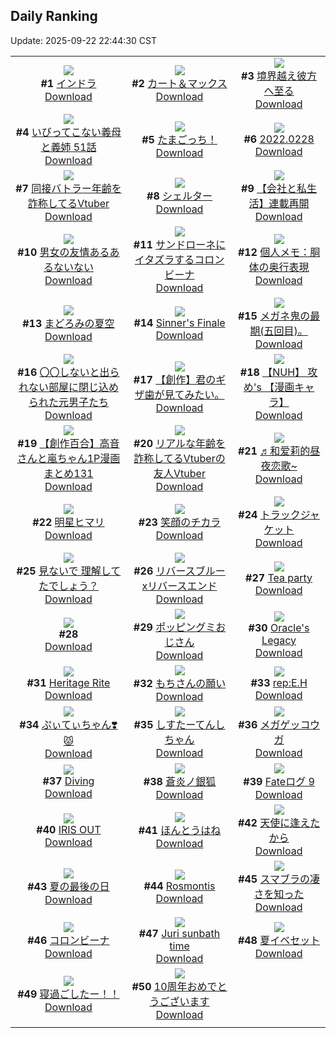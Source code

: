 ## Daily Ranking
Update: 2025-09-22 22:44:30 CST

|      |      |      |
| :----: | :----: | :----: |
| ![](https://i.pixiv.re/c/240x480/img-master/img/2025/09/20/00/00/21/135297130_p0_master1200.jpg)<br>**#1** [インドラ](https://www.pixiv.net/artworks/135297130)<br>[Download](https://i.pixiv.re/img-original/img/2025/09/20/00/00/21/135297130_p0.jpg) | ![](https://i.pixiv.re/c/240x480/img-master/img/2025/09/21/00/31/07/135339708_p0_master1200.jpg)<br>**#2** [カート＆マックス](https://www.pixiv.net/artworks/135339708)<br>[Download](https://i.pixiv.re/img-original/img/2025/09/21/00/31/07/135339708_p0.jpg) | ![](https://i.pixiv.re/c/240x480/img-master/img/2025/09/20/00/02/35/135297468_p0_master1200.jpg)<br>**#3** [境界越え彼方へ至る](https://www.pixiv.net/artworks/135297468)<br>[Download](https://i.pixiv.re/img-original/img/2025/09/20/00/02/35/135297468_p0.jpg) |
| ![](https://i.pixiv.re/c/240x480/img-master/img/2025/09/20/08/16/11/135308089_p0_master1200.jpg)<br>**#4** [いびってこない義母と義姉 51話](https://www.pixiv.net/artworks/135308089)<br>[Download](https://i.pixiv.re/img-original/img/2025/09/20/08/16/11/135308089_p0.jpg) | ![](https://i.pixiv.re/c/240x480/img-master/img/2025/09/21/00/16/43/135340861_p0_master1200.jpg)<br>**#5** [たまごっち！](https://www.pixiv.net/artworks/135340861)<br>[Download](https://i.pixiv.re/img-original/img/2025/09/21/00/16/43/135340861_p0.png) | ![](https://i.pixiv.re/c/240x480/img-master/img/2025/09/21/00/00/14/135339647_p0_master1200.jpg)<br>**#6** [2022.0228](https://www.pixiv.net/artworks/135339647)<br>[Download](https://i.pixiv.re/img-original/img/2025/09/21/00/00/14/135339647_p0.jpg) |
| ![](https://i.pixiv.re/c/240x480/img-master/img/2025/09/20/21/05/36/135331834_p0_master1200.jpg)<br>**#7** [同接バトラー年齢を詐称してるVtuber](https://www.pixiv.net/artworks/135331834)<br>[Download](https://i.pixiv.re/img-original/img/2025/09/20/21/05/36/135331834_p0.png) | ![](https://i.pixiv.re/c/240x480/img-master/img/2025/09/20/13/25/30/135315581_p0_master1200.jpg)<br>**#8** [シェルター](https://www.pixiv.net/artworks/135315581)<br>[Download](https://i.pixiv.re/img-original/img/2025/09/20/13/25/30/135315581_p0.png) | ![](https://i.pixiv.re/c/240x480/img-master/img/2025/09/21/15/32/58/135362838_p0_master1200.jpg)<br>**#9** [【会社と私生活】連載再開](https://www.pixiv.net/artworks/135362838)<br>[Download](https://i.pixiv.re/img-original/img/2025/09/21/15/32/58/135362838_p0.jpg) |
| ![](https://i.pixiv.re/c/240x480/img-master/img/2025/09/21/00/00/51/135339824_p0_master1200.jpg)<br>**#10** [男女の友情あるあるないない](https://www.pixiv.net/artworks/135339824)<br>[Download](https://i.pixiv.re/img-original/img/2025/09/21/00/00/51/135339824_p0.jpg) | ![](https://i.pixiv.re/c/240x480/img-master/img/2025/09/20/00/35/58/135299146_p0_master1200.jpg)<br>**#11** [サンドローネにイタズラするコロンビーナ](https://www.pixiv.net/artworks/135299146)<br>[Download](https://i.pixiv.re/img-original/img/2025/09/20/00/35/58/135299146_p0.png) | ![](https://i.pixiv.re/c/240x480/img-master/img/2025/09/20/06/00/14/135305873_p0_master1200.jpg)<br>**#12** [個人メモ：胴体の奥行表現](https://www.pixiv.net/artworks/135305873)<br>[Download](https://i.pixiv.re/img-original/img/2025/09/20/06/00/14/135305873_p0.jpg) |
| ![](https://i.pixiv.re/c/240x480/img-master/img/2025/09/20/00/00/30/135297180_p0_master1200.jpg)<br>**#13** [まどろみの夏空](https://www.pixiv.net/artworks/135297180)<br>[Download](https://i.pixiv.re/img-original/img/2025/09/20/00/00/30/135297180_p0.png) | ![](https://i.pixiv.re/c/240x480/img-master/img/2025/09/21/01/12/10/135343160_p0_master1200.jpg)<br>**#14** [Sinner's Finale](https://www.pixiv.net/artworks/135343160)<br>[Download](https://i.pixiv.re/img-original/img/2025/09/21/01/12/10/135343160_p0.png) | ![](https://i.pixiv.re/c/240x480/img-master/img/2025/09/20/17/16/16/135322276_p0_master1200.jpg)<br>**#15** [メガネ鬼の最期(五回目)。](https://www.pixiv.net/artworks/135322276)<br>[Download](https://i.pixiv.re/img-original/img/2025/09/20/17/16/16/135322276_p0.jpg) |
| ![](https://i.pixiv.re/c/240x480/img-master/img/2025/09/21/00/00/51/135339822_p0_master1200.jpg)<br>**#16** [〇〇しないと出られない部屋に閉じ込められた元男子たち](https://www.pixiv.net/artworks/135339822)<br>[Download](https://i.pixiv.re/img-original/img/2025/09/21/00/00/51/135339822_p0.jpg) | ![](https://i.pixiv.re/c/240x480/img-master/img/2025/09/20/00/03/03/135297513_p0_master1200.jpg)<br>**#17** [【創作】君のギザ歯が見てみたい。](https://www.pixiv.net/artworks/135297513)<br>[Download](https://i.pixiv.re/img-original/img/2025/09/20/00/03/03/135297513_p0.jpg) | ![](https://i.pixiv.re/c/240x480/img-master/img/2025/09/20/00/01/58/135297402_p0_master1200.jpg)<br>**#18** [【NUH】 攻め's 【漫画キャラ】](https://www.pixiv.net/artworks/135297402)<br>[Download](https://i.pixiv.re/img-original/img/2025/09/20/00/01/58/135297402_p0.jpg) |
| ![](https://i.pixiv.re/c/240x480/img-master/img/2025/09/20/00/02/22/135297447_p0_master1200.jpg)<br>**#19** [【創作百合】高音さんと嵐ちゃん1P漫画まとめ131](https://www.pixiv.net/artworks/135297447)<br>[Download](https://i.pixiv.re/img-original/img/2025/09/20/00/02/22/135297447_p0.jpg) | ![](https://i.pixiv.re/c/240x480/img-master/img/2025/09/21/21/03/56/135376257_p0_master1200.jpg)<br>**#20** [リアルな年齢を詐称してるVtuberの友人Vtuber](https://www.pixiv.net/artworks/135376257)<br>[Download](https://i.pixiv.re/img-original/img/2025/09/21/21/03/56/135376257_p0.png) | ![](https://i.pixiv.re/c/240x480/img-master/img/2025/09/20/13/31/39/135315772_p0_master1200.jpg)<br>**#21** [♬和爱莉的昼夜恋歌~](https://www.pixiv.net/artworks/135315772)<br>[Download](https://i.pixiv.re/img-original/img/2025/09/20/13/31/39/135315772_p0.jpg) |
| ![](https://i.pixiv.re/c/240x480/img-master/img/2025/09/20/00/00/18/135297113_p0_master1200.jpg)<br>**#22** [明星ヒマリ](https://www.pixiv.net/artworks/135297113)<br>[Download](https://i.pixiv.re/img-original/img/2025/09/20/00/00/18/135297113_p0.jpg) | ![](https://i.pixiv.re/c/240x480/img-master/img/2025/09/21/18/34/38/135369585_p0_master1200.jpg)<br>**#23** [笑顔のチカラ](https://www.pixiv.net/artworks/135369585)<br>[Download](https://i.pixiv.re/img-original/img/2025/09/21/18/34/38/135369585_p0.png) | ![](https://i.pixiv.re/c/240x480/img-master/img/2025/09/20/00/02/35/135297467_p0_master1200.jpg)<br>**#24** [トラックジャケット](https://www.pixiv.net/artworks/135297467)<br>[Download](https://i.pixiv.re/img-original/img/2025/09/20/00/02/35/135297467_p0.jpg) |
| ![](https://i.pixiv.re/c/240x480/img-master/img/2025/09/20/21/42/32/135333503_p0_master1200.jpg)<br>**#25** [見ないで 理解してたでしょう？](https://www.pixiv.net/artworks/135333503)<br>[Download](https://i.pixiv.re/img-original/img/2025/09/20/21/42/32/135333503_p0.png) | ![](https://i.pixiv.re/c/240x480/img-master/img/2025/09/21/00/00/19/135339680_p0_master1200.jpg)<br>**#26** [リバースブルーxリバースエンド](https://www.pixiv.net/artworks/135339680)<br>[Download](https://i.pixiv.re/img-original/img/2025/09/21/00/00/19/135339680_p0.png) | ![](https://i.pixiv.re/c/240x480/img-master/img/2025/09/20/21/23/37/135332657_p0_master1200.jpg)<br>**#27** [Tea party](https://www.pixiv.net/artworks/135332657)<br>[Download](https://i.pixiv.re/img-original/img/2025/09/20/21/23/37/135332657_p0.jpg) |
| ![](https://s.pximg.net/common/images/limit_unviewable_s.png)<br>**#28** [](https://www.pixiv.net/artworks/135325179)<br>[Download](https://s.pximg.net/common/images/limit_unviewable_s.png) | ![](https://i.pixiv.re/c/240x480/img-master/img/2025/09/20/22/51/37/135336643_p0_master1200.jpg)<br>**#29** [ポッピングミおじさん](https://www.pixiv.net/artworks/135336643)<br>[Download](https://i.pixiv.re/img-original/img/2025/09/20/22/51/37/135336643_p0.jpg) | ![](https://i.pixiv.re/c/240x480/img-master/img/2025/09/21/01/02/18/135342793_p0_master1200.jpg)<br>**#30** [Oracle's Legacy](https://www.pixiv.net/artworks/135342793)<br>[Download](https://i.pixiv.re/img-original/img/2025/09/21/01/02/18/135342793_p0.png) |
| ![](https://i.pixiv.re/c/240x480/img-master/img/2025/09/21/01/30/07/135343683_p0_master1200.jpg)<br>**#31** [Heritage Rite](https://www.pixiv.net/artworks/135343683)<br>[Download](https://i.pixiv.re/img-original/img/2025/09/21/01/30/07/135343683_p0.png) | ![](https://i.pixiv.re/c/240x480/img-master/img/2025/09/21/11/28/30/135355654_p0_master1200.jpg)<br>**#32** [もちさんの願い](https://www.pixiv.net/artworks/135355654)<br>[Download](https://i.pixiv.re/img-original/img/2025/09/21/11/28/30/135355654_p0.jpg) | ![](https://i.pixiv.re/c/240x480/img-master/img/2025/09/21/00/30/06/135341494_p0_master1200.jpg)<br>**#33** [rep:E.H](https://www.pixiv.net/artworks/135341494)<br>[Download](https://i.pixiv.re/img-original/img/2025/09/21/00/30/06/135341494_p0.png) |
| ![](https://i.pixiv.re/c/240x480/img-master/img/2025/09/20/00/24/55/135298653_p0_master1200.jpg)<br>**#34** [ぷぃてぃちゃん❣️😾](https://www.pixiv.net/artworks/135298653)<br>[Download](https://i.pixiv.re/img-original/img/2025/09/20/00/24/55/135298653_p0.jpg) | ![](https://i.pixiv.re/c/240x480/img-master/img/2025/09/20/00/00/11/135297062_p0_master1200.jpg)<br>**#35** [しすたーてんしちゃん](https://www.pixiv.net/artworks/135297062)<br>[Download](https://i.pixiv.re/img-original/img/2025/09/20/00/00/11/135297062_p0.jpg) | ![](https://i.pixiv.re/c/240x480/img-master/img/2025/09/21/00/16/04/135340840_p0_master1200.jpg)<br>**#36** [メガゲッコウガ](https://www.pixiv.net/artworks/135340840)<br>[Download](https://i.pixiv.re/img-original/img/2025/09/21/00/16/04/135340840_p0.jpg) |
| ![](https://i.pixiv.re/c/240x480/img-master/img/2025/09/20/00/03/24/135297541_p0_master1200.jpg)<br>**#37** [Diving](https://www.pixiv.net/artworks/135297541)<br>[Download](https://i.pixiv.re/img-original/img/2025/09/20/00/03/24/135297541_p0.png) | ![](https://i.pixiv.re/c/240x480/img-master/img/2025/09/20/12/36/00/135314366_p0_master1200.jpg)<br>**#38** [蒼炎ノ銀狐](https://www.pixiv.net/artworks/135314366)<br>[Download](https://i.pixiv.re/img-original/img/2025/09/20/12/36/00/135314366_p0.jpg) | ![](https://i.pixiv.re/c/240x480/img-master/img/2025/09/20/00/04/08/135297603_p0_master1200.jpg)<br>**#39** [Fateログ 9](https://www.pixiv.net/artworks/135297603)<br>[Download](https://i.pixiv.re/img-original/img/2025/09/20/00/04/08/135297603_p0.jpg) |
| ![](https://i.pixiv.re/c/240x480/img-master/img/2025/09/20/01/17/32/135300622_p0_master1200.jpg)<br>**#40** [IRIS OUT](https://www.pixiv.net/artworks/135300622)<br>[Download](https://i.pixiv.re/img-original/img/2025/09/20/01/17/32/135300622_p0.jpg) | ![](https://i.pixiv.re/c/240x480/img-master/img/2025/09/20/18/36/02/135325346_p0_master1200.jpg)<br>**#41** [ほんとうはね](https://www.pixiv.net/artworks/135325346)<br>[Download](https://i.pixiv.re/img-original/img/2025/09/20/18/36/02/135325346_p0.jpg) | ![](https://i.pixiv.re/c/240x480/img-master/img/2025/09/20/22/44/24/135336330_p0_master1200.jpg)<br>**#42** [天使に逢えたから](https://www.pixiv.net/artworks/135336330)<br>[Download](https://i.pixiv.re/img-original/img/2025/09/20/22/44/24/135336330_p0.jpg) |
| ![](https://i.pixiv.re/c/240x480/img-master/img/2025/09/20/00/20/17/135298442_p0_master1200.jpg)<br>**#43** [夏の最後の日](https://www.pixiv.net/artworks/135298442)<br>[Download](https://i.pixiv.re/img-original/img/2025/09/20/00/20/17/135298442_p0.jpg) | ![](https://i.pixiv.re/c/240x480/img-master/img/2025/09/20/00/10/42/135298019_p0_master1200.jpg)<br>**#44** [Rosmontis](https://www.pixiv.net/artworks/135298019)<br>[Download](https://i.pixiv.re/img-original/img/2025/09/20/00/10/42/135298019_p0.jpg) | ![](https://i.pixiv.re/c/240x480/img-master/img/2025/09/20/16/52/25/135321504_p0_master1200.jpg)<br>**#45** [スマブラの凄さを知った](https://www.pixiv.net/artworks/135321504)<br>[Download](https://i.pixiv.re/img-original/img/2025/09/20/16/52/25/135321504_p0.jpg) |
| ![](https://i.pixiv.re/c/240x480/img-master/img/2025/09/20/03/46/15/135303972_p0_master1200.jpg)<br>**#46** [コロンビーナ](https://www.pixiv.net/artworks/135303972)<br>[Download](https://i.pixiv.re/img-original/img/2025/09/20/03/46/15/135303972_p0.png) | ![](https://i.pixiv.re/c/240x480/img-master/img/2025/09/20/02/47/29/135302887_p0_master1200.jpg)<br>**#47** [Juri sunbath time](https://www.pixiv.net/artworks/135302887)<br>[Download](https://i.pixiv.re/img-original/img/2025/09/20/02/47/29/135302887_p0.jpg) | ![](https://i.pixiv.re/c/240x480/img-master/img/2025/09/20/00/35/32/135299126_p0_master1200.jpg)<br>**#48** [夏イベセット](https://www.pixiv.net/artworks/135299126)<br>[Download](https://i.pixiv.re/img-original/img/2025/09/20/00/35/32/135299126_p0.png) |
| ![](https://i.pixiv.re/c/240x480/img-master/img/2025/09/21/00/40/21/135341948_p0_master1200.jpg)<br>**#49** [寝過ごしたー！！](https://www.pixiv.net/artworks/135341948)<br>[Download](https://i.pixiv.re/img-original/img/2025/09/21/00/40/21/135341948_p0.jpg) | ![](https://i.pixiv.re/c/240x480/img-master/img/2025/09/21/00/00/32/135339749_p0_master1200.jpg)<br>**#50** [10周年おめでとうございます](https://www.pixiv.net/artworks/135339749)<br>[Download](https://i.pixiv.re/img-original/img/2025/09/21/00/00/32/135339749_p0.jpg) |
|      |
